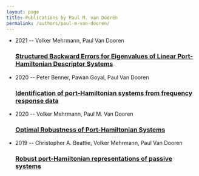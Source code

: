 ```yaml
---
layout: page
title: Publications by Paul M. van Dooren
permalink: /authors/paul-m-van-dooren/
---
```


<ul class="post-list">
<li><span class='post-meta'>2021 -- Volker Mehrmann, Paul Van Dooren</span><h3><a class='post-link' href='../../structured-backward-errors-for-eigenvalues-of-linear-port-hamiltonian-descriptor-systems'>Structured Backward Errors for Eigenvalues of Linear Port-Hamiltonian Descriptor Systems</a></h3></li>
<li><span class='post-meta'>2020 -- Peter Benner, Pawan Goyal, Paul Van Dooren</span><h3><a class='post-link' href='../../identification-of-port-hamiltonian-systems-from-frequency-response-data'>Identification of port-Hamiltonian systems from frequency response data</a></h3></li>
<li><span class='post-meta'>2020 -- Volker Mehrmann, Paul M. Van Dooren</span><h3><a class='post-link' href='../../optimal-robustness-of-port-hamiltonian-systems'>Optimal Robustness of Port-Hamiltonian Systems</a></h3></li>
<li><span class='post-meta'>2019 -- Christopher A. Beattie, Volker Mehrmann, Paul Van Dooren</span><h3><a class='post-link' href='../../robust-port-hamiltonian-representations-of-passive-systems'>Robust port-Hamiltonian representations of passive systems</a></h3></li>

</ul>
